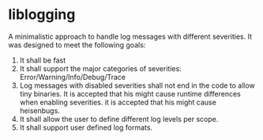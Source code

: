 # liblogging
A minimalistic approach to handle log messages with different severities.
It was designed to meet the following goals:

1) It shall be fast
2) It shall support the major categories of severities: Error/Warning/Info/Debug/Trace
3) Log messages with disabled severities shall not end in the code to allow tiny binaries.
   It is accepted that his might cause runtime differences when enabling severities.
   it is accepted that his might cause heisenbugs.
4) It shall allow the user to define different log levels per scope.
5) It shall support user defined log formats.